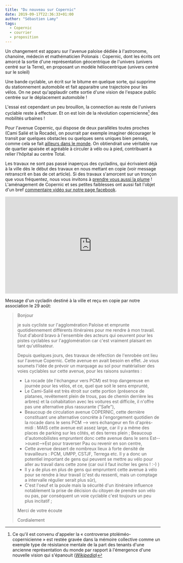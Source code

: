 ```yaml
---
title: "Du nouveau sur Copernic"
date: 2019-09-17T22:36:33+01:00
author: "Sébastien Lamy"
tags:
  - Copernic
  - courrier
  - proposition
---
```


 
Un changement est apparu sur l'avenue paloise dédiée à l'astronome, chanoine,
médecin et mathématicien Polonais : Copernic, dont les écrits ont amorcé la 
sortie d'une représentation géocentrique de l'univers (univers centré sur la Terre), 
en  proposant un modèle héliocentrique (univers centré sur le soleil)

Une bande cyclable, un écrit sur le bitume en quelque sorte, qui supprime
du stationnement automobile et fait apparaitre une trajectoire pour les vélos. 
On ne peut qu'applaudir cette sortie d'une vision de l'espace public
centrée sur le déplacement automobile !

L'essai est cependant un peu brouillon, la connection au reste de l'univers
cyclable reste à effectuer. Et on est loin de la révolution copernicienne[^1] des 
mobilités urbaines !

Pour l'avenue Copernic, qui dispose de deux parallèles toutes proches (Cami 
Salié et la Rocade), on pourrait par exemple imaginer décourager le transit par
 quelques obstacles ou quelques sens uniques bien pensés, comme cela se fait 
<a href="https://www.youtube.com/watch?v=PJhGSxDb5wQ" target="blank">ailleurs dans le monde</a>.
On obtiendrait une véritable rue de quartier apaisée 
et agréable à circuler à vélo ou à pied, contribuant à relier l'hôpital au 
centre Total.


Les travaux ne sont pas passé inaperçus des cycladins, qui écrivaient déjà à la
ville dès le début des travaux en nous mettant en copie (voir message retranscrit 
en bas de cet article). Si des travaux s'amorcent sur un tronçon que vous 
fréquentez, nous vous invitons à [prendre vous aussi la plume][interpeller] ! L'aménagement 
de Copernic et ses petites faiblesses ont aussi fait l'objet d'un bref 
[commentaire vidéo sur notre  page facebook](https://www.facebook.com/story.php?story_fbid=2685913331443238&id=1767596076608306).

<iframe src="https://www.facebook.com/plugins/video.php?href=https%3A%2F%2Fwww.facebook.com%2Fpauaveloo%2Fvideos%2F379056649440114%2F&show_text=0&width=560" width="560" height="315" style="border:none;overflow:hidden" scrolling="no" frameborder="0" allowTransparency="true" allowFullScreen="true"></iframe>


Message d'un cycladin destiné à la ville et reçu en copie par notre association 
le 29 août: 

> Bonjour
> 
> je suis cycliste sur l'agglomération Paloise et emprunte quotidiennement 
> différents itinéraires pour me rendre à mon travail. Tout d'abord bravo à 
> l'ensemble des acteurs qui oeuvrent pour les pistes cyclables sur 
> l'agglomération car c'est vraiment plaisant en tant qu'utilisateur.
> 
> Depuis quelques jours, des travaux de réfection de l'enrobée ont lieu sur 
> l'avenue Copernic. Cette avenue en avait besoin en effet. Je vous soumets 
> l'idée de prévoir un marquage au sol pour matérialiser des voies cyclables sur 
> cette avenue, pour les raisons suivantes :
> 
> * La rocade (de l'échangeur vers PCM) est trop dangereuse en journée pour les
>  vélos, et ce, quel que soit le sens emprunté,
> * Le Cami-Salié est très étroit sur cette portion  (présence de platanes, 
> revêtement plein de trous, pas de chemin derrière les arbres) et la 
> cohabitation avec les voitures est difficile, il n'offre pas une 
> alternative plus rassurante ("Safe"),
> * Beaucoup de circulation avenue COPERNIC, cette dernière constituant une 
> alternative concrète à l'engorgement quotidien de la rocade dans le sens 
> PCM --> vers échangeur en fin d'après-midi : MAIS cette avenue est assez 
> large, car il y a même des places de parking sur les côtés, et des terres 
> plein ; Beaucoup d'automobilistes empruntent donc cette avenue dans le sens
> Est-->ouest-->Est pour traverser Pau ou revenir en son centre,
> * Cette avenue dessert de nombreux lieux à forte densité de travailleurs : 
> PCM, UMPP, CSTJF, Terrega etc. Il y a donc un potentiel important de gens 
> qui peuvent se mettre au vélo pour aller au travail dans cette zone (car 
> oui il faut inciter les gens ! :-) )
> * Il y a de plus en plus de gens qui empruntent cette avenue à vélo pour se 
> rendre à leur travail (c'est du ressenti, mais un comptage a intervalle 
> régulier serait plus sûr),
> * C'est l'oeuf et la poule mais la sécurité d'un itinéraire influence 
> notablement la prise de décision du citoyen de prendre son vélo ou pas, par
> conséquent un voie cyclable c'est toujours un peu plus incitatif ;
> 
> 
> Merci de votre écoute
> 
> Cordialement

[interpeller]: /interpeller/
[^1]: Ce qu'il est convenu d'appeler la «&nbsp;controverse ptoléméo-copernicienne&nbsp;» est restée gravée dans la mémoire collective comme un exemple type de résistance mentale de la part des tenants d'une ancienne représentation du monde par rapport à l'émergence d'une nouvelle vision qui s'épanouit (*[Wikipedia](https://fr.wikipedia.org/wiki/R%C3%A9volution_copernicienne)*)